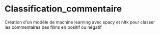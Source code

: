 # Classification_commentaire
Création d'un modèle de machine learning avec spacy et nltk pour classer les commentaires des films en positif ou négatif
